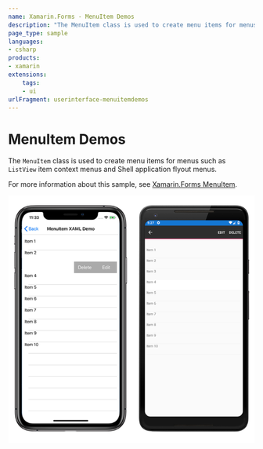 ```yaml
---
name: Xamarin.Forms - MenuItem Demos
description: "The MenuItem class is used to create menu items for menus such as ListView item context menus and Shell application flyout menus (UI)."
page_type: sample
languages:
- csharp
products:
- xamarin
extensions:
    tags:
    - ui
urlFragment: userinterface-menuitemdemos
---
```

# MenuItem Demos

The `MenuItem` class is used to create menu items for menus such as `ListView` item context menus and Shell application flyout menus.

For more information about this sample, see [Xamarin.Forms MenuItem](https://docs.microsoft.com/xamarin/xamarin-forms/user-interface/menuitem).

![Sample MenuItem application screenshot](Screenshots/01menuitem-demo-full.png "Sample MenuItem application screenshot")

